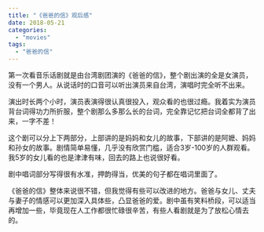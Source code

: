 ```yaml
---
title: "《爸爸的信》观后感"
date: 2018-05-21
categories: 
  - "movies"
tags: 
  - "爸爸的信"
---
```


第一次看音乐话剧就是由台湾剧团演的《爸爸的信》，整个剧出演的全是女演员，没有一个男人。从说话时的口音可以听出演员来自台湾，演唱时完全听不出来。

演出时长两个小时，演员表演得很认真很投入，观众看的也很过瘾。我着实为演员背台词得功力所折服，整个剧那么多那么长的台词，完全靠记忆把台词全都背了出来，一字不差！

这个剧可以分上下两部分，上部讲的是妈妈和女儿的故事，下部讲的是阿嬷、妈妈和孙女的故事。剧情简单易懂，几乎没有欣赏门槛，适合3岁-100岁的人群观看。我5岁的女儿看的也是津津有味，回去的路上也说很好看。

剧中唱词部分写得很有水准，押韵得当，优美的句子都在唱词里面了。

《爸爸的信》整体来说很不错，但我觉得有些可以改进的地方。爸爸与女儿、丈夫与妻子的情感可以更加深入具体些，凸显爸爸的爱。剧中虽有笑料桥段，可以适当再增加一些，毕竟现在人工作都很忙碌很辛苦，有些人看剧就是为了放松心情去的。
